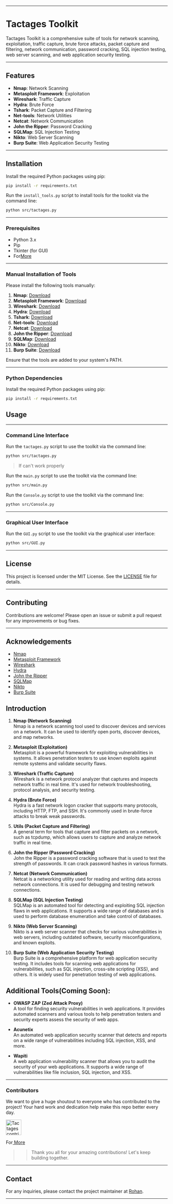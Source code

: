 
---
# Tactages Toolkit

Tactages Toolkit is a comprehensive suite of tools for network scanning, exploitation, traffic capture, brute force attacks, packet capture and filtering, network communication, password cracking, SQL injection testing, web server scanning, and web application security testing.

---
## Features

- **Nmap**: Network Scanning
- **Metasploit Framework**: Exploitation
- **Wireshark**: Traffic Capture
- **Hydra**: Brute Force
- **Tshark**: Packet Capture and Filtering
- **Net-tools**: Network Utilities
- **Netcat**: Network Communication
- **John the Ripper**: Password Cracking
- **SQLMap**: SQL Injection Testing
- **Nikto**: Web Server Scanning
- **Burp Suite**: Web Application Security Testing

---

## Installation

Install the required Python packages using pip:

```bash
pip install -r requirements.txt
```
Run the `install_tools.py` script to install tools for the toolkit via the command line:

```bash
python src/tactages.py
```

---

### Prerequisites

- Python 3.x
- Pip
- Tkinter (for GUI)
- For[More](requirements.txt)

---

### Manual Installation of Tools

Please install the following tools manually:

1. **Nmap**: [Download](https://nmap.org/download.html)
2. **Metasploit Framework**: [Download](https://docs.metasploit.com/docs/using-metasploit/getting-started/nightly-installers.html)
3. **Wireshark**: [Download](https://www.wireshark.org/download.html)
4. **Hydra**: [Download](https://github.com/vanhauser-thc/thc-hydra)
5. **Tshark**: [Download](https://www.wireshark.org/download.html)
6. **Net-tools**: [Download](https://sourceforge.net/projects/net-tools/)
7. **Netcat**: [Download](https://eternallybored.org/misc/netcat/)
8. **John the Ripper**: [Download](https://www.openwall.com/john/)
9. **SQLMap**: [Download](https://sqlmap.org/)
10. **Nikto**: [Download](https://cirt.net/Nikto2)
11. **Burp Suite**: [Download](https://portswigger.net/burp/communitydownload)

Ensure that the tools are added to your system's PATH.

---

### Python Dependencies

Install the required Python packages using pip:

```bash
pip install -r requirements.txt
```

## Usage

---

### Command Line Interface

Run the `tactages.py` script to use the toolkit via the command line:

```bash
python src/tactages.py
```
>If can't work properly

Run the `main.py` script to use the toolkit via the command line:

```bash
python src/main.py
```


Run the `Console.py` script to use the toolkit via the command line:

```bash
python src/Console.py
``` 

---

### Graphical User Interface

Run the `GUI.py` script to use the toolkit via the graphical user interface:

```bash
python src/GUI.py
```

---
## License

This project is licensed under the MIT License. See the [LICENSE](LICENSE) file for details.

---
## Contributing

Contributions are welcome! Please open an issue or submit a pull request for any improvements or bug fixes.

---

## Acknowledgements

- [Nmap](https://nmap.org/)
- [Metasploit Framework](https://www.metasploit.com/)
- [Wireshark](https://www.wireshark.org/)
- [Hydra](https://github.com/vanhauser-thc/thc-hydra)
- [John the Ripper](https://www.openwall.com/john/)
- [SQLMap](https://sqlmap.org/)
- [Nikto](https://cirt.net/Nikto2)
- [Burp Suite](https://portswigger.net/burp)

## Introduction

1. **Nmap (Network Scanning)**  
   Nmap is a network scanning tool used to discover devices and services on a network. It can be used to identify open ports, discover devices, and map networks.

2. **Metasploit (Exploitation)**  
   Metasploit is a powerful framework for exploiting vulnerabilities in systems. It allows penetration testers to use known exploits against remote systems and validate security flaws.

3. **Wireshark (Traffic Capture)**  
   Wireshark is a network protocol analyzer that captures and inspects network traffic in real time. It's used for network troubleshooting, protocol analysis, and security testing.

4. **Hydra (Brute Force)**  
   Hydra is a fast network logon cracker that supports many protocols, including HTTP, FTP, and SSH. It's commonly used in brute-force attacks to break weak passwords.

5. **Utils (Packet Capture and Filtering)**  
   A general term for tools that capture and filter packets on a network, such as tcpdump, which allows users to capture and analyze network traffic in real time.

6. **John the Ripper (Password Cracking)**  
   John the Ripper is a password cracking software that is used to test the strength of passwords. It can crack password hashes in various formats.

7. **Netcat (Network Communication)**  
   Netcat is a networking utility used for reading and writing data across network connections. It is used for debugging and testing network connections.

8. **SQLMap (SQL Injection Testing)**  
   SQLMap is an automated tool for detecting and exploiting SQL injection flaws in web applications. It supports a wide range of databases and is used to perform database enumeration and take control of databases.

9. **Nikto (Web Server Scanning)**  
   Nikto is a web server scanner that checks for various vulnerabilities in web servers, including outdated software, security misconfigurations, and known exploits.

10. **Burp Suite (Web Application Security Testing)**  
    Burp Suite is a comprehensive platform for web application security testing. It includes tools for scanning web applications for vulnerabilities, such as SQL injection, cross-site scripting (XSS), and others. It is widely used for penetration testing of web applications.

## Additional Tools(Coming Soon):
- **OWASP ZAP (Zed Attack Proxy)**  
  A tool for finding security vulnerabilities in web applications. It provides automated scanners and various tools to help penetration testers and security experts assess the security of web apps.

- **Acunetix**  
  An automated web application security scanner that detects and reports on a wide range of vulnerabilities including SQL injection, XSS, and more.

- **Wapiti**  
  A web application vulnerability scanner that allows you to audit the security of your web applications. It supports a wide range of vulnerabilities like file inclusion, SQL injection, and XSS.


---

### Contributors

We want to give a huge shoutout to everyone who has contributed to the project!  Your hard work and dedication help
make this repo better every day. 

<a href="https://github.com/RohanCyberOpsOps/Tactages/graphs/contributors">
  <img alt="Tactages contributors" height='48' src="https://contrib.rocks/image?repo=RohanCyberOps/Tactages&columns=24" />
</a>
</br>

For[ More](CONTRIBUTERS.md)

>> Thank you all for your amazing contributions! Let's keep building together. 

---

## Contact

For any inquiries, please contact the project maintainer at [Rohan](mailto:rohannaagar666@outlook.com).

---
